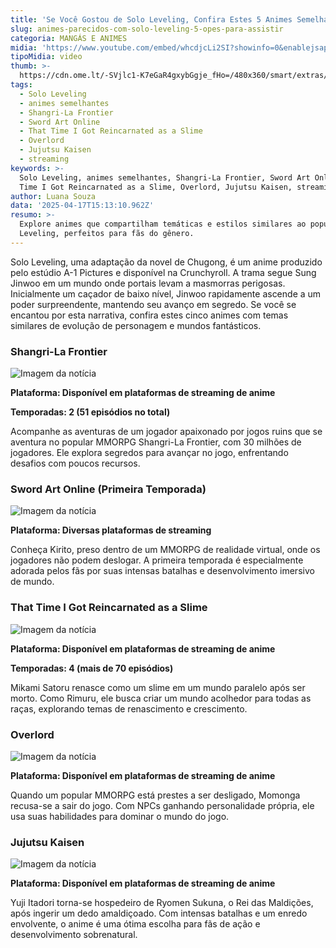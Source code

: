 ```yaml
---
title: 'Se Você Gostou de Solo Leveling, Confira Estes 5 Animes Semelhantes'
slug: animes-parecidos-com-solo-leveling-5-opes-para-assistir
categoria: MANGÁS E ANIMES
midia: 'https://www.youtube.com/embed/whcdjcLi2SI?showinfo=0&enablejsapi=1'
tipoMidia: video
thumb: >-
  https://cdn.ome.lt/-SVjlc1-K7eGaR4gxybGgje_fHo=/480x360/smart/extras/conteudos/Captura_de_tela_2025-04-17_093547.png
tags:
  - Solo Leveling
  - animes semelhantes
  - Shangri-La Frontier
  - Sword Art Online
  - That Time I Got Reincarnated as a Slime
  - Overlord
  - Jujutsu Kaisen
  - streaming
keywords: >-
  Solo Leveling, animes semelhantes, Shangri-La Frontier, Sword Art Online, That
  Time I Got Reincarnated as a Slime, Overlord, Jujutsu Kaisen, streaming
author: Luana Souza
data: '2025-04-17T15:13:10.962Z'
resumo: >-
  Explore animes que compartilham temáticas e estilos similares ao popular Solo
  Leveling, perfeitos para fãs do gênero.
---
```


Solo Leveling, uma adaptação da novel de Chugong, é um anime produzido pelo estúdio A-1 Pictures e disponível na Crunchyroll. A trama segue Sung Jinwoo em um mundo onde portais levam a masmorras perigosas. Inicialmente um caçador de baixo nível, Jinwoo rapidamente ascende a um poder surpreendente, mantendo seu avanço em segredo. Se você se encantou por esta narrativa, confira estes cinco animes com temas similares de evolução de personagem e mundos fantásticos.

### Shangri-La Frontier

![Imagem da notícia](https://cdn.ome.lt/Y3lxWGPt4T1lFAqZUQzwbkHDqjs=/fit-in/837x500/smart/uploads/conteudo/fotos/01_nernCGt.jpg)

**Plataforma: Disponível em plataformas de streaming de anime**

**Temporadas: 2 (51 episódios no total)**

Acompanhe as aventuras de um jogador apaixonado por jogos ruins que se aventura no popular MMORPG Shangri-La Frontier, com 30 milhões de jogadores. Ele explora segredos para avançar no jogo, enfrentando desafios com poucos recursos.

### Sword Art Online (Primeira Temporada)

![Imagem da notícia](https://cdn.ome.lt/__jHMrexwuvly5O47ewO_PMUf2s=/fit-in/837x500/smart/uploads/conteudo/fotos/02_DfhK3DQ.jpg)

**Plataforma: Diversas plataformas de streaming**

Conheça Kirito, preso dentro de um MMORPG de realidade virtual, onde os jogadores não podem deslogar. A primeira temporada é especialmente adorada pelos fãs por suas intensas batalhas e desenvolvimento imersivo de mundo.

### That Time I Got Reincarnated as a Slime

![Imagem da notícia](https://cdn.ome.lt/XfDZdq7kNZ9GhpeOIKBwpfC68vo=/fit-in/837x500/smart/uploads/conteudo/fotos/03_qtfgbPq.jpg)

**Plataforma: Disponível em plataformas de streaming de anime**

**Temporadas: 4 (mais de 70 episódios)**

Mikami Satoru renasce como um slime em um mundo paralelo após ser morto. Como Rimuru, ele busca criar um mundo acolhedor para todas as raças, explorando temas de renascimento e crescimento.

### Overlord

![Imagem da notícia](https://cdn.ome.lt/ZybvgH7fnva6PFmuvARRewFcEB8=/fit-in/837x500/smart/uploads/conteudo/fotos/04_7myQA8v.jpg)

**Plataforma: Disponível em plataformas de streaming de anime**

Quando um popular MMORPG está prestes a ser desligado, Momonga recusa-se a sair do jogo. Com NPCs ganhando personalidade própria, ele usa suas habilidades para dominar o mundo do jogo.

### Jujutsu Kaisen

![Imagem da notícia](https://cdn.ome.lt/PxcM8Ze_kybFMF5wbiBQV4eAJls=/fit-in/837x500/smart/uploads/conteudo/fotos/05_qiHIHXL.jpg)

**Plataforma: Disponível em plataformas de streaming de anime**

Yuji Itadori torna-se hospedeiro de Ryomen Sukuna, o Rei das Maldições, após ingerir um dedo amaldiçoado. Com intensas batalhas e um enredo envolvente, o anime é uma ótima escolha para fãs de ação e desenvolvimento sobrenatural.
